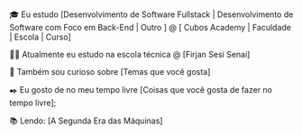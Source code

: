 🎓 Eu estudo [Desenvolvimento de Software Fullstack | Desenvolvimento de Software com Foco em Back-End | Outro ] @ [ Cubos Academy | Faculdade | Escola | Curso]

👩‍💻 Atualmente eu estudo na escola técnica @ [Firjan Sesi Senai]

🔎 Também sou curioso sobre [Temas que você gosta]

✒️ Eu gosto de no meu tempo livre [Coisas que você gosta de fazer no tempo livre];

📚 Lendo: [A Segunda Era das Máquinas]
